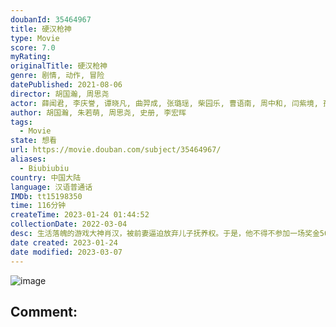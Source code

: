 ```yaml
---
doubanId: 35464967
title: 硬汉枪神
type: Movie
score: 7.0
myRating: 
originalTitle: 硬汉枪神
genre: 剧情, 动作, 冒险
datePublished: 2021-08-06
director: 胡国瀚, 周思尧
actor: 薛闻君, 李庆誉, 谭晓凡, 曲羿成, 张璐瑶, 柴园乐, 曹语南, 周中和, 闫紫境, 孤存
author: 胡国瀚, 朱若萌, 周思尧, 史册, 李宏晖
tags:
  - Movie
state: 想看
url: https://movie.douban.com/subject/35464967/
aliases:
  - Biubiubiu
country: 中国大陆
language: 汉语普通话
IMDb: tt15198350
time: 116分钟
createTime: 2023-01-24 01:44:52
collectionDate: 2022-03-04
desc: 生活落魄的游戏大神肖汉，被前妻逼迫放弃儿子抚养权。于是，他不得不参加一场奖金500万的吃鸡比赛，买下学区房争取儿子抚养权。他恳求在卖烤串的昔日战友加入，并组建了一支临时战队，一路横冲直撞进入决赛。不料...
date created: 2023-01-24
date modified: 2023-03-07
---
```


![image](p2673396594.jpg)

Comment:
---
